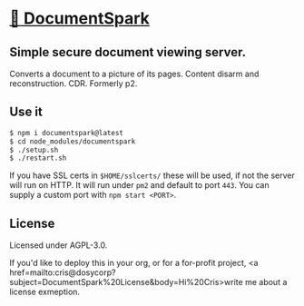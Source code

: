 # [:sparkling_heart: DocumentSpark](https://github.com/dosyago/documentspark)

## Simple secure document viewing server. 

Converts a document to a picture of its pages. Content disarm and reconstruction. CDR. Formerly p2.

## Use it

```sh
$ npm i documentspark@latest
$ cd node_modules/documentspark
$ ./setup.sh 
$ ./restart.sh
```

If you have SSL certs in `$HOME/sslcerts/` these will be used, if not the server will run on HTTP. It will run under `pm2` and default to port `443`. You can supply a custom port with `npm start <PORT>`.

## License

Licensed under AGPL-3.0.

If you'd like to deploy this in your org, or for a for-profit project, <a href=mailto:cris@dosycorp?subject=DocumentSpark%20License&body=Hi%20Cris>write me about a license exmeption.</a>
